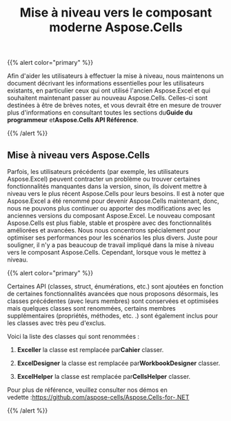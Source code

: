 ﻿---
title: Mise à niveau vers le composant moderne Aspose.Cells
type: docs
weight: 70
url: /fr/net/upgrade-to-modern-aspose-cells-component/
---
{{% alert color="primary" %}} 

 Afin d'aider les utilisateurs à effectuer la mise à niveau, nous maintenons un document décrivant les informations essentielles pour les utilisateurs existants, en particulier ceux qui ont utilisé l'ancien Aspose.Excel et qui souhaitent maintenant passer au nouveau Aspose.Cells. Celles-ci sont destinées à être de brèves notes, et vous devrait être en mesure de trouver plus d'informations en consultant toutes les sections du**Guide du programmeur** et**Aspose.Cells API Référence**.

{{% /alert %}} 
## **Mise à niveau vers Aspose.Cells**
Parfois, les utilisateurs précédents (par exemple, les utilisateurs Aspose.Excel) peuvent contracter un problème ou trouver certaines fonctionnalités manquantes dans la version, sinon, ils doivent mettre à niveau vers le plus récent Aspose.Cells pour leurs besoins. Il est à noter que Aspose.Excel a été renommé pour devenir Aspose.Cells maintenant, donc, nous ne pouvons plus continuer ou apporter des modifications avec les anciennes versions du composant Aspose.Excel. Le nouveau composant Aspose.Cells est plus fiable, stable et prospère avec des fonctionnalités améliorées et avancées. Nous nous concentrons spécialement pour optimiser ses performances pour les scénarios les plus divers. Juste pour souligner, il n'y a pas beaucoup de travail impliqué dans la mise à niveau vers le composant Aspose.Cells. Cependant, lorsque vous le mettez à niveau.

{{% alert color="primary" %}} 

Certaines API (classes, struct, énumérations, etc.) sont ajoutées en fonction de certaines fonctionnalités avancées que nous proposons désormais, les classes précédentes (avec leurs membres) sont conservées et optimisées mais quelques classes sont renommées, certains membres supplémentaires (propriétés, méthodes, etc. .) sont également inclus pour les classes avec très peu d'exclus.

Voici la liste des classes qui sont renommées :

1. **Exceller** la classe est remplacée par**Cahier** classer.

2. **ExcelDesigner** la classe est remplacée par**WorkbookDesigner** classer.

3. **ExcelHelper** la classe est remplacée par**CellsHelper** classer.

 Pour plus de référence, veuillez consulter nos démos en vedette :<https://github.com/aspose-cells/Aspose.Cells-for-.NET>

{{% /alert %}}
